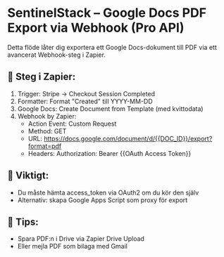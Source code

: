 # SentinelStack – Google Docs PDF Export via Webhook (Pro API)

Detta flöde låter dig exportera ett Google Docs-dokument till PDF via ett avancerat Webhook-steg i Zapier.

## 🔗 Steg i Zapier:

1. Trigger: Stripe → Checkout Session Completed
2. Formatter: Format "Created" till YYYY-MM-DD
3. Google Docs: Create Document from Template (med kvittodata)
4. Webhook by Zapier:
   - Action Event: Custom Request
   - Method: GET
   - URL:
     https://docs.google.com/document/d/{{DOC_ID}}/export?format=pdf
   - Headers:
     Authorization: Bearer {{OAuth Access Token}}

## 📌 Viktigt:
- Du måste hämta access_token via OAuth2 om du kör den själv
- Alternativ: skapa Google Apps Script som proxy för export

## 💼 Tips:
- Spara PDF:n i Drive via Zapier Drive Upload
- Eller mejla PDF som bilaga med Gmail

